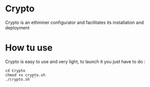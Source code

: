 # Crypto
Crypto is an ethminer configurator and facilitates its installation and deployment 
# How tu use
Crypto is easy to use and very light, to launch it you just have to do : 
```git clone https://github.com/4lxprime/Crypto
cd Crypto 
chmod +x crypto.sh
./crypto.sh```
